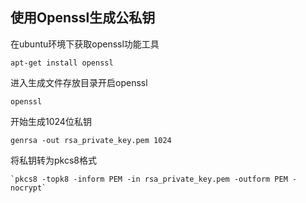 ## 使用Openssl生成公私钥

在ubuntu环境下获取openssl功能工具

```
apt-get install openssl
```

进入生成文件存放目录开启openssl

```
openssl
```

开始生成1024位私钥

```
genrsa -out rsa_private_key.pem 1024
```

将私钥转为pkcs8格式

    `pkcs8 -topk8 -inform PEM -in rsa_private_key.pem -outform PEM -nocrypt`

